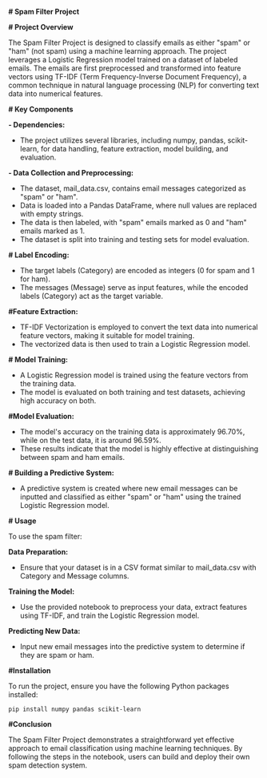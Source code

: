 **# Spam Filter Project**

**# Project Overview**

The Spam Filter Project is designed to classify emails as either "spam" or "ham" (not spam) using a machine learning approach. The project leverages a Logistic Regression model trained on a dataset of labeled emails. The emails are first preprocessed and transformed into feature vectors using TF-IDF (Term Frequency-Inverse Document Frequency), a common technique in natural language processing (NLP) for converting text data into numerical features.

**# Key Components**

**- Dependencies:**

- The project utilizes several libraries, including numpy, pandas, scikit-learn, for data handling, feature extraction, model building, and evaluation.

**- Data Collection and Preprocessing:**

- The dataset, mail_data.csv, contains email messages categorized as "spam" or "ham".
- Data is loaded into a Pandas DataFrame, where null values are replaced with empty strings.
- The data is then labeled, with "spam" emails marked as 0 and "ham" emails marked as 1.
- The dataset is split into training and testing sets for model evaluation.

**# Label Encoding:**

- The target labels (Category) are encoded as integers (0 for spam and 1 for ham).
- The messages (Message) serve as input features, while the encoded labels (Category) act as the target variable.

**#Feature Extraction:**

- TF-IDF Vectorization is employed to convert the text data into numerical feature vectors, making it suitable for model training.
- The vectorized data is then used to train a Logistic Regression model.

**# Model Training:**

- A Logistic Regression model is trained using the feature vectors from the training data.
- The model is evaluated on both training and test datasets, achieving high accuracy on both.

**#Model Evaluation:**

- The model's accuracy on the training data is approximately 96.70%, while on the test data, it is around 96.59%.
- These results indicate that the model is highly effective at distinguishing between spam and ham emails.

**# Building a Predictive System:**

- A predictive system is created where new email messages can be inputted and classified as either "spam" or "ham" using the trained Logistic Regression model.

**# Usage**

To use the spam filter:

**Data Preparation:**

- Ensure that your dataset is in a CSV format similar to mail_data.csv with Category and Message columns.

**Training the Model:**

- Use the provided notebook to preprocess your data, extract features using TF-IDF, and train the Logistic Regression model.

**Predicting New Data:**

- Input new email messages into the predictive system to determine if they are spam or ham.

**#Installation**

To run the project, ensure you have the following Python packages installed:
```
pip install numpy pandas scikit-learn
```

**#Conclusion**

The Spam Filter Project demonstrates a straightforward yet effective approach to email classification using machine learning techniques. By following the steps in the notebook, users can build and deploy their own spam detection system.
